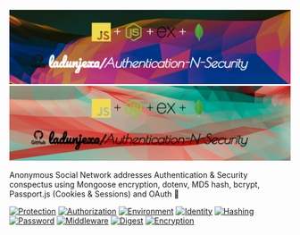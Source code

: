 ![Project Banner](readme_assets/readme_banner.png#gh-dark-mode-only)
![Project Banner](readme_assets/readme_banner-light.png#gh-light-mode-only)

Anonymous Social Network addresses Authentication & Security conspectus using Mongoose encryption, dotenv, MD5 hash, bcrypt, Passport.js (Cookies & Sessions) and OAuth 🔐

[![Protection](https://img.shields.io/badge/protection-security-%23FF0000)](https://img.shields.io/badge/protection-security-%23FF0000)
[![Authorization](https://img.shields.io/badge/authorization-oauth-%23FFA500)](https://img.shields.io/badge/authorization-oauth-%23FFA500)
[![Environment](https://img.shields.io/badge/environment-dotenv-%23FFFF00)](https://img.shields.io/badge/environment-dotenv-%23FFFF00)
[![Identity](https://img.shields.io/badge/identity-authentication-%2300FF00)](https://img.shields.io/badge/identity-authentication-%2300FF00)
[![Hashing](https://img.shields.io/badge/hashing-MD5-%230000FF)](https://img.shields.io/badge/hashing-MD5-%230000FF)
[![Password](https://img.shields.io/badge/password-bcrypt-%23800080)](https://img.shields.io/badge/password-bcrypt-%23800080)
[![Middleware](https://img.shields.io/badge/middleware-Passport.js-%23FFC0CB)](https://img.shields.io/badge/middleware-Passport.js-%23FFC0CB)
[![Digest](https://img.shields.io/badge/digest-MD5--hash-%23808080)](https://img.shields.io/badge/digest-MD5--hash-%23808080)
[![Encryption](https://img.shields.io/badge/encryption-Mongoose--encryption-%23FFD700)](https://img.shields.io/badge/encryption-Mongoose--encryption-%23FFD700)
